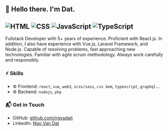 ## 👋 Hello there. I'm Dat.
![HTML](https://img.shields.io/badge/HTML-Expert-orange)
![CSS](https://img.shields.io/badge/CSS-Expert-blue)
![JavaScript](https://img.shields.io/badge/JavaScript-Expert-yellow)
![TypeScript](https://img.shields.io/badge/TypeScript-Knowledge-lightgrey)
---

Fullstack Developer with 5+ years of experience. Proficient with React.js. In addition, I also have experience with Vue.js, Laravel Framework, and Node.js. Capable of resolving problems, fast approaching new technologies. Familiar with agile scrum methodology. Always work carefully and responsibly.

### ⚡ Skills
- ⚙️ Frontend: `react`, `vue`, `web3`, `scss/sass`, `css bem`, `typescript`, `graphql`...
- ⚙️ Backend: `nodejs`, `php`

### 📬 Get in Touch
- GitHub: [github.com/ngvadait][github]
- LinkedIn: [Ngo Van Dat][linkedin]

[github]: https://github.com/ngvadait
[linkedin]: https://linkedin.com/in/datnv33
